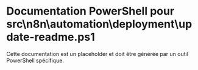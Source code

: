 # Documentation PowerShell pour src\n8n\automation\deployment\update-readme.ps1

Cette documentation est un placeholder et doit être générée par un outil PowerShell spécifique.
